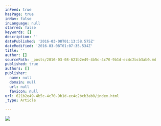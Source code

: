 ```yaml
---
inFeed: true
hasPage: true
inNav: false
inLanguage: null
starred: false
keywords: []
description: ''
datePublished: '2016-03-08T01:13:58.575Z'
dateModified: '2016-03-08T01:07:35.534Z'
title: ''
author: []
sourcePath: _posts/2016-03-08-621b2e49-4b5c-4c70-9b1d-ec4c2bcb3ab0.md
published: true
authors: []
publisher:
  name: null
  domain: null
  url: null
  favicon: null
url: 621b2e49-4b5c-4c70-9b1d-ec4c2bcb3ab0/index.html
_type: Article

---
```

![](https://the-grid-user-content.s3-us-west-2.amazonaws.com/ff735d47-b38f-487a-9b76-1bc7f7186ff5.png)
